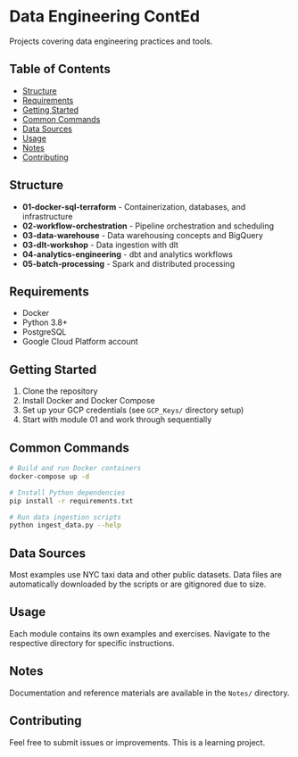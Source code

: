 # Data Engineering ContEd

Projects covering data engineering practices and tools.

## Table of Contents

- [Structure](#structure)
- [Requirements](#requirements)
- [Getting Started](#getting-started)
- [Common Commands](#common-commands)
- [Data Sources](#data-sources)
- [Usage](#usage)
- [Notes](#notes)
- [Contributing](#contributing)

## Structure

- **01-docker-sql-terraform** - Containerization, databases, and infrastructure
- **02-workflow-orchestration** - Pipeline orchestration and scheduling
- **03-data-warehouse** - Data warehousing concepts and BigQuery
- **03-dlt-workshop** - Data ingestion with dlt
- **04-analytics-engineering** - dbt and analytics workflows
- **05-batch-processing** - Spark and distributed processing

## Requirements

- Docker
- Python 3.8+
- PostgreSQL
- Google Cloud Platform account

## Getting Started

1. Clone the repository
2. Install Docker and Docker Compose
3. Set up your GCP credentials (see `GCP_Keys/` directory setup)
4. Start with module 01 and work through sequentially

## Common Commands

```bash
# Build and run Docker containers
docker-compose up -d

# Install Python dependencies
pip install -r requirements.txt

# Run data ingestion scripts
python ingest_data.py --help
```

## Data Sources

Most examples use NYC taxi data and other public datasets. Data files are automatically downloaded by the scripts or are gitignored due to size.

## Usage

Each module contains its own examples and exercises. Navigate to the respective directory for specific instructions.

## Notes

Documentation and reference materials are available in the `Notes/` directory.

## Contributing

Feel free to submit issues or improvements. This is a learning project.

